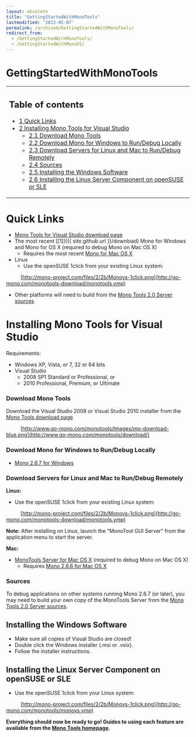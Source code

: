 ```yaml
---
layout: obsolete
title: "GettingStartedWithMonoTools"
lastmodified: '2012-05-07'
permalink: /archived/GettingStartedWithMonoTools/
redirect_from:
  - /GettingStartedWithMonoTools/
  - /GettingStartedWithMonoVS/
---
```


GettingStartedWithMonoTools
===========================

<table>
<col width="100%" />
<tbody>
<tr class="odd">
<td align="left"><h2>Table of contents</h2>
<ul>
<li><a href="#quick-links">1 Quick Links</a></li>
<li><a href="#installing-mono-tools-for-visual-studio">2 Installing Mono Tools for Visual Studio</a>
<ul>
<li><a href="#download-mono-tools">2.1 Download Mono Tools</a></li>
<li><a href="#download-mono-for-windows-to-rundebug-locally">2.2 Download Mono for Windows to Run/Debug Locally</a></li>
<li><a href="#download-servers-for-linux-and-mac-to-rundebug-remotely">2.3 Download Servers for Linux and Mac to Run/Debug Remotely</a></li>
<li><a href="#sources">2.4 Sources</a></li>
<li><a href="#installing-the-windows-software">2.5 Installing the Windows Software</a></li>
<li><a href="#installing-the-linux-server-component-on-opensuse-or-sle">2.6 Installing the Linux Server Component on openSUSE or SLE</a></li>
</ul></li>
</ul></td>
</tr>
</tbody>
</table>

Quick Links
===========

-   [Mono Tools for Visual Studio download page](http://mono-tools.com/download/)
-   The most recent [[1]]({{ site.github.url }}/download) Mono for Windows and Mono for OS X (required to debug Mono on Mac OS X)
    -   Requires the most recent [Mono for Mac OS X](http://ftp.novell.com/pub/mono/monotools/latest/MonoFramework-x86.dmg)
-   Linux
    -   Use the openSUSE 1click from your existing Linux system:

          [http://mono-project.com/files/2/2b/Monovs-1click.png](http://go-mono.com/monotools-download/monotools.ymp)

-   Other platforms will need to build from the [Mono Tools 2.0 Server sources](http://ftp.novell.com/pub/mono/monotools/latest/monotools-server-2.0.tar.bz2)

Installing Mono Tools for Visual Studio
=======================================

Requirements:

-   Windows XP, Vista, or 7, 32 or 64 bits
-   Visual Studio
    -   2008 SP1 Standard or Professional, or
    -   2010 Professional, Premium, or Ultimate

### Download Mono Tools

Download the Visual Studio 2008 or Visual Studio 2010 installer from the [Mono Tools download page](http://mono-tools.com/download/)

          [http://www.go-mono.com/monotools/Images/mp-download-blue.png](http://www.go-mono.com/monotools/download/)

### Download Mono for Windows to Run/Debug Locally

-   [Mono 2.6.7 for Windows](http://go-mono.com/monotools-download/latest/mono-windows.exe)

### Download Servers for Linux and Mac to Run/Debug Remotely

**Linux:**

-   Use the openSUSE 1click from your existing Linux system:

          [http://mono-project.com/files/2/2b/Monovs-1click.png](http://go-mono.com/monotools-download/monotools.ymp)

**Note:** After installing on Linux, launch the "MonoTool GUI Server" from the application menu to start the server.

**Mac:**

-   [MonoTools Server for Mac OS X](http://go-mono.com/monotools-download/latest/monotools-server.dmg) (required to debug Mono on Mac OS X)
    -   Requires [Mono 2.6.6 for Mac OS X](http://go-mono.com/monotools-download/latest/MonoFramework-x86.dmg)

### Sources

To debug applications on other systems running Mono 2.6.7 (or later), you may need to build your own copy of the MonoTools Server from the [Mono Tools 2.0 Server sources](http://go-mono.com/monotools-download/latest/monotools-server-2.0.tar.bz2).

Installing the Windows Software
-------------------------------

-   Make sure all copies of Visual Studio are closed!
-   Double click the Windows installer (.msi or .vsix).
-   Follow the installer instructions.

Installing the Linux Server Component on openSUSE or SLE
--------------------------------------------------------

-   Use the openSUSE 1click from your Linux system:

          [http://mono-project.com/files/2/2b/Monovs-1click.png](http://go-mono.com/monotools/monovs.ymp)

**Everything should now be ready to go! Guides to using each feature are available from the [Mono Tools homepage](http://mono-tools.com/).**

